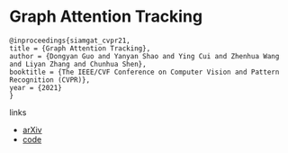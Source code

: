 # Graph Attention Tracking

```
@inproceedings{siamgat_cvpr21,
title = {Graph Attention Tracking},
author = {Dongyan Guo and Yanyan Shao and Ying Cui and Zhenhua Wang and Liyan Zhang and Chunhua Shen},
booktitle = {The IEEE/CVF Conference on Computer Vision and Pattern Recognition (CVPR)},
year = {2021}
}
```

links
- [arXiv](https://arxiv.org/abs/2011.11204)
- [code](https://github.com/ohhhyeahhh/SiamGAT)
